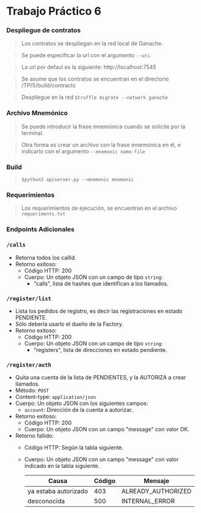 # Trabajo Práctico 6

### Despliegue de contratos
> Los contratos se despliegan en la red local de Ganache.

> Se puede especificar la url con el argumento `--uri`.

> La url por defaul es la siguiente: http://localhost:7545

> Se asume que los contratos se encuentran en el directorio /TP/5/build/contracts

> Despliegue en la red `$truffle migrate --network ganache `

### Archivo Mnemónico
> Se puede introducir la frase mnemónica cuando se solicite por la terminal.

> Otra forma es crear un archivo con la frase mnemónica en él, e indicarlo con el argumento `--mnemonic name-file`

### Build
> `$python3 apiserver.py --mnemonic mnemonic`

### Requerimientos
> Los requerimientos de ejecución, se encuentran en el archivo `requeriments.txt`

### Endpoints Adicionales
### `/calls`

* Retorna todos los callId.
* Retorno exitoso:
  * Código HTTP: 200
  * Cuerpo: Un objeto JSON con un campo de tipo `string`:
    * "calls", lista de hashes que identifican a los llamados.

### `/register/list`

* Lista los pedidos de registro, es decir las registraciones en estado PENDIENTE.
* Sólo debería usarlo el dueño de la Factory.
* Retorno exitoso:
  * Código HTTP: 200
  * Cuerpo: Un objeto JSON con un campo de tipo `string`:
    * "registers", lista de direcciones en estado pendiente.

### `/register/auth`
* Quita una cuenta de la lista de PENDIENTES, y la AUTORIZA a crear llamados.
* Método: `POST`
* Content-type: `application/json`
* Cuerpo: Un objeto JSON con los siguientes campos:
  * `account`: Dirección de la cuenta a autorizar.
* Retorno exitoso:
  * Código HTTP: 200
  * Cuerpo: Un objeto JSON con un campo "message" con valor OK.
* Retorno fallido:
  * Código HTTP: Según la tabla siguiente.
  * Cuerpo: Un objeto JSON con un campo "message" con valor indicado en la tabla siguiente.

    | Causa                    | Código |  Mensaje             |
    |--------------------------|--------|----------------------|
    |ya estaba autorizado      | 403    | ALREADY_AUTHORIZED   |
    |desconocida               | 500    | INTERNAL_ERROR       |
